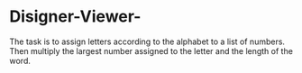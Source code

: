 # Disigner-Viewer-
The task is to assign letters according to the alphabet to a list of numbers. Then multiply the largest number assigned to the letter and the length of the word.
